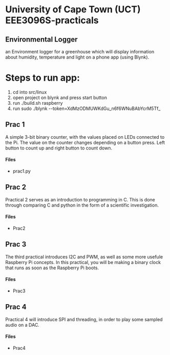 # University of Cape Town (UCT) EEE3096S-practicals

## Environmental Logger
an Environment logger for a greenhouse which will display information about humidity, temperature and light on a phone app (using Blynk).

# Steps to run app:

1.  cd into src/linux
2.  open project on blynk and press start button
3.  run ./build.sh raspberry
4.  run  sudo ./blynk --token=XdMzODMUWKdGu_n6f6WNuBAbYcrM5Tf_

## Prac 1

A simple 3-bit binary counter, with the values placed
on LEDs connected to the Pi. The value on the counter changes depending on a button
press. Left button to count up and right button to count down.

#### Files
- prac1.py

## Prac 2
Practical 2 serves as an introduction to programming in C. This is done through comparing C and python in the form of a scientific investigation.

#### Files
- Prac2

## Prac 3
The third practical introduces I2C and PWM, as well as some more usefule Raspberry Pi concepts. In this practical, you will be making a binary clock that runs as soon as the Raspberry Pi boots.

#### Files
- Prac3

## Prac 4
Practical 4 will introduce SPI and threading, in order to play some sampled audio on a DAC.

#### Files
- Prac4
